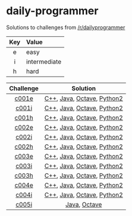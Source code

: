 # daily-programmer

Solutions to challenges from [/r/dailyprogrammer](https://www.reddit.com/r/dailyprogrammer/)

| Key | Value        |
| :-: | :----------- |
| e   | easy         |
| i   | intermediate |
| h   | hard         |

| Challenge | Solution |
| :-------: | :------: |
| [c001e](https://www.reddit.com/r/dailyprogrammer/comments/pih8x/easy_challenge_1/) | [C++](https://github.com/jimmynguyen/daily-programmer/blob/master/challenges/easy/c001/c001.cpp), [Java](https://github.com/jimmynguyen/daily-programmer/blob/master/challenges/easy/c001/c001.java), [Octave](https://github.com/jimmynguyen/daily-programmer/blob/master/challenges/easy/c001/c001.m), [Python2](https://github.com/jimmynguyen/daily-programmer/blob/master/challenges/easy/c001/c001.py) |
| [c001i](https://www.reddit.com/r/dailyprogrammer/comments/pihtx/intermediate_challenge_1/) | [C++](https://github.com/jimmynguyen/daily-programmer/blob/master/challenges/intermediate/c001/c001.cpp), [Java](https://github.com/jimmynguyen/daily-programmer/blob/master/challenges/intermediate/c001/c001.java), [Octave](https://github.com/jimmynguyen/daily-programmer/blob/master/challenges/intermediate/c001/c001.m), [Python2](https://github.com/jimmynguyen/daily-programmer/blob/master/challenges/intermediate/c001/c001.py) |
| [c001h](https://www.reddit.com/r/dailyprogrammer/comments/pii6j/difficult_challenge_1/) | [C++](https://github.com/jimmynguyen/daily-programmer/blob/master/challenges/hard/c001/c001.cpp), [Java](https://github.com/jimmynguyen/daily-programmer/blob/master/challenges/hard/c001/c001.java), [Octave](https://github.com/jimmynguyen/daily-programmer/blob/master/challenges/hard/c001/c001.m), [Python2](https://github.com/jimmynguyen/daily-programmer/blob/master/challenges/hard/c001/c001.py) |
| [c002e](https://www.reddit.com/r/dailyprogrammer/comments/pjbj8/easy_challenge_2/) | [C++](https://github.com/jimmynguyen/daily-programmer/blob/master/challenges/easy/c002/c002.cpp), [Java](https://github.com/jimmynguyen/daily-programmer/blob/master/challenges/easy/c002/c002.java), [Octave](https://github.com/jimmynguyen/daily-programmer/blob/master/challenges/easy/c002/c002.m), [Python2](https://github.com/jimmynguyen/daily-programmer/blob/master/challenges/easy/c002/c002.py) |
| [c002i](https://www.reddit.com/r/dailyprogrammer/comments/pjbuj/intermediate_challenge_2/) | [C++](https://github.com/jimmynguyen/daily-programmer/blob/master/challenges/intermediate/c002/c002.cpp), [Java](https://github.com/jimmynguyen/daily-programmer/blob/master/challenges/intermediate/c002/c002.java), [Octave](https://github.com/jimmynguyen/daily-programmer/blob/master/challenges/intermediate/c002/c002.m), [Python2](https://github.com/jimmynguyen/daily-programmer/blob/master/challenges/intermediate/c002/c002.py) |
| [c002h](https://www.reddit.com/r/dailyprogrammer/comments/pjsdx/difficult_challenge_2/) | [C++](https://github.com/jimmynguyen/daily-programmer/blob/master/challenges/hard/c002/c002.cpp), [Java](https://github.com/jimmynguyen/daily-programmer/blob/master/challenges/hard/c002/c002.java), [Octave](https://github.com/jimmynguyen/daily-programmer/blob/master/challenges/hard/c002/c002.m), [Python2](https://github.com/jimmynguyen/daily-programmer/blob/master/challenges/hard/c002/c002.py) |
| [c003e](https://www.reddit.com/r/dailyprogrammer/comments/pkw2m/2112012_challenge_3_easy/) | [C++](https://github.com/jimmynguyen/daily-programmer/blob/master/challenges/easy/c003/c003.cpp), [Java](https://github.com/jimmynguyen/daily-programmer/blob/master/challenges/easy/c003/c003.java), [Octave](https://github.com/jimmynguyen/daily-programmer/blob/master/challenges/easy/c003/c003.m), [Python2](https://github.com/jimmynguyen/daily-programmer/blob/master/challenges/easy/c003/c003.py) |
| [c003i](https://www.reddit.com/r/dailyprogrammer/comments/pkwb1/2112012_challenge_3_intermediate/) | [C++](https://github.com/jimmynguyen/daily-programmer/blob/master/challenges/intermediate/c003/c003.cpp), [Java](https://github.com/jimmynguyen/daily-programmer/blob/master/challenges/intermediate/c003/c003.java), [Octave](https://github.com/jimmynguyen/daily-programmer/blob/master/challenges/intermediate/c003/c003.m), [Python2](https://github.com/jimmynguyen/daily-programmer/blob/master/challenges/intermediate/c003/c003.py) |
| [c003h](https://www.reddit.com/r/dailyprogrammer/comments/pkwgf/2112012_challenge_3_difficult/) | [C++](https://github.com/jimmynguyen/daily-programmer/blob/master/challenges/hard/c003/c003.cpp), [Java](https://github.com/jimmynguyen/daily-programmer/blob/master/challenges/hard/c003/c003.java), [Octave](https://github.com/jimmynguyen/daily-programmer/blob/master/challenges/hard/c003/c003.m), [Python2](https://github.com/jimmynguyen/daily-programmer/blob/master/challenges/hard/c003/c003.py) |
| [c004e](https://www.reddit.com/r/dailyprogrammer/comments/pm6oj/2122012_challenge_4_easy/) | [C++](https://github.com/jimmynguyen/daily-programmer/blob/master/challenges/easy/c004/c004.cpp), [Java](https://github.com/jimmynguyen/daily-programmer/blob/master/challenges/easy/c004/c004.java), [Octave](https://github.com/jimmynguyen/daily-programmer/blob/master/challenges/easy/c004/c004.m), [Python2](https://github.com/jimmynguyen/daily-programmer/blob/master/challenges/easy/c004/c004.py) |
| [c004i](https://www.reddit.com/r/dailyprogrammer/comments/pm6sq/2122012_challenge_4_intermediate/) | [C++](https://github.com/jimmynguyen/daily-programmer/blob/master/challenges/intermediate/c004/c004.cpp), [Java](https://github.com/jimmynguyen/daily-programmer/blob/master/challenges/intermediate/c004/c004.java), [Octave](https://github.com/jimmynguyen/daily-programmer/blob/master/challenges/intermediate/c004/c004.m), [Python2](https://github.com/jimmynguyen/daily-programmer/blob/master/challenges/intermediate/c004/c004.py) |
| [c005i](https://www.reddit.com/r/dailyprogrammer/comments/pnhtj/2132012_challenge_5_intermediate/) | [Java](https://github.com/jimmynguyen/daily-programmer/blob/master/challenges/intermediate/c005/c005.java), [Octave](https://github.com/jimmynguyen/daily-programmer/blob/master/challenges/intermediate/c005/c005.m) |